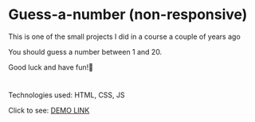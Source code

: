 # Guess-a-number (non-responsive)

This is one of the small projects I did in a course a couple of years ago

You should guess a number between 1 and 20. 

Good luck and have fun!🙂

#

Technologies used: HTML, CSS, JS

Click to see: [DEMO LINK](https://vasylzinchenko.github.io/Guess-a-number/index.html)
